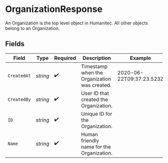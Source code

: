 # OrganizationResponse

An Organization is the top level object in Humanitec. All other objects belong to an Organization.


## Fields

| Field                                        | Type                                         | Required                                     | Description                                  | Example                                      |
| -------------------------------------------- | -------------------------------------------- | -------------------------------------------- | -------------------------------------------- | -------------------------------------------- |
| `CreatedAt`                                  | *string*                                     | :heavy_check_mark:                           | Timestamp when the Organization was created. | 2020-06-22T09:37:23.523Z                     |
| `CreatedBy`                                  | *string*                                     | :heavy_check_mark:                           | User ID that created the Organization.       |                                              |
| `ID`                                         | *string*                                     | :heavy_check_mark:                           | Unique ID for the Organization.              |                                              |
| `Name`                                       | *string*                                     | :heavy_check_mark:                           | Human friendly name for the Organization.    |                                              |